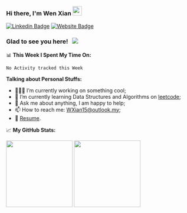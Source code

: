 ### Hi there, I'm <a target="_blank">Wen Xian</a> <img src="https://media.giphy.com/media/hvRJCLFzcasrR4ia7z/giphy.gif" width="25px">

[![Linkedin Badge](https://img.shields.io/badge/-LinkedIn-0e76a8?style=flat-square&logo=Linkedin&logoColor=white)](https://www.linkedin.com/in/wenxian15/)
[![Website Badge](https://img.shields.io/badge/Website-3b5998?style=flat-square&logo=google-chrome&logoColor=white)](https://wenxian.ihpapp.com/)

### Glad to see you here! &nbsp; ![](https://visitor-badge.glitch.me/badge?page_id=WenXian15)

📊 **This Week I Spent My Time On:**
<!--START_SECTION:waka-->
```text
No Activity tracked this Week
```
<!--END_SECTION:waka-->

**Talking about Personal Stuffs:**

- 👨🏻‍💻 I’m currently working on something cool;
- 🚀 I’m currently learning Data Structures and Algorithms on [leetcode](https://leetcode.com/WenXian15/);
- 💬 Ask me about anything, I am happy to help;
- 📫 How to reach me: WXian15@outlook.my;
- 📝 [Resume](https://wenxian.ihpapp.com/Resume.pdf).

📈 **My GitHub Stats:**
<p>
  <img height="180em" src="https://github-readme-stats.vercel.app/api?username=WenXian15&show_icons=true&hide_border=true&&count_private=true&include_all_commits=true" />
  <img height="180em" src="https://github-readme-stats.vercel.app/api/top-langs/?username=WenXian15&exclude_repo=KNN-Image-Classification&show_icons=true&hide_border=true&layout=compact&langs_count=8"/>
</p>

<!--
**WenXian15/WenXian15** is a ✨ _special_ ✨ repository because its `README.md` (this file) appears on your GitHub profile.

Here are some ideas to get you started:

- 🔭 I’m currently working on ...
- 🌱 I’m currently learning ...
- 👯 I’m looking to collaborate on ...
- 🤔 I’m looking for help with ...
- 💬 Ask me about ...
- 📫 How to reach me: ...
- 😄 Pronouns: ...
- ⚡ Fun fact: ...
-->
